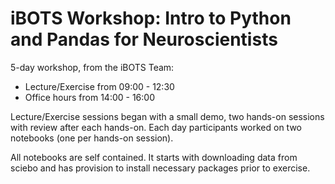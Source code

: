# iBOTS Workshop: Intro to Python and Pandas for Neuroscientists

5-day workshop, from the iBOTS Team:
- Lecture/Exercise from 09:00 - 12:30
- Office hours from 14:00 - 16:00

Lecture/Exercise sessions began with a small demo, two hands-on sessions with review after each hands-on. Each day participants worked on two notebooks (one per hands-on session). 

All notebooks are self contained. It starts with downloading data from sciebo and has provision to install necessary packages prior to exercise. 
